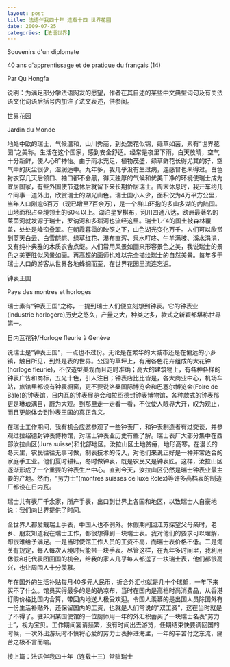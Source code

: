 ```yaml
---
layout: post
title: 法语伴我四十年 连载十四 世界花园
date: 2009-07-25
categories: [法语世界]  
---
```


Souvenirs d'un diplomate

40 ans d'apprentissage et de pratique du français (14)

Par Qu Hongfa

说明：为满足部分学法语网友的愿望，作者在其自述的某些中文典型词句及有关法语文化词语后括号内加注了法文表述，供参阅。



世界花园

Jardin du Monde



地处中欧的瑞士，气候温和，山川秀丽，到处繁花似锦，绿草如茵，素有“世界花园”之美称。生活在这个国家，感到安全舒适。经常是夜里下雨，白天放晴，空气十分新鲜，使人心旷神怡。由于雨水充足，植物茂盛，绿草鲜花长得尤其的好，空气中的灰尘很少，湿润适中。九年多，我几乎没有生过病，连感冒也未得过。白色衬衣穿几天后领口、袖口都不会黑，得天独厚的气候和优美干净的环境使瑞士成为宜居国家，有些外国使节退休后就留下来长期侨居瑞士。周末休息时，我开车约几个同事一道外出，欣赏瑞士的湖光山色。瑞士国小人少，面积仅为4万平方公里，当年人口刚逾6百万（现已增至7百余万），是一个群山环抱的多山多湖的内陆国。山地面积占全境领土的60﹪以上。湖泊星罗棋布，河川四通八达，欧洲最著名的莱茵河就发源于瑞士，罗讷河和多瑙河也流经这里。瑞士1／4的国土被森林覆盖，处处是峰峦叠翠。在朝霞暮霭的映照之下，山色湖光变化万千。人们可以欣赏到蓝天白云、白雪皑皑、绿草红花、瀑布直泻、泉水叮咚、牛羊满坡、溪水涓涓，又有纯朴典雅的木质农舍点缀。人们常用风景如画来形容景色之美，我说瑞士的景色之美更胜似风景如画。再高超的画师也难以完全描绘瑞士的自然美景。每年多于瑞士人口的游客从世界各地蜂拥而至，在世界花园里流连忘返。

钟表王国

Pays des montres et horloges

瑞士素有“钟表王国”之称，一提到瑞士人们便立刻想到钟表。它的钟表业(industrie horlogère)历史之悠久，产量之大，种类之多，款式之新颖都堪称世界第一。



日内瓦花钟/Horloge fleurie à Genève



说瑞士是“钟表王国”，一点也不过份。无论是在繁华的大城市还是在偏远的小乡镇，触目所见，到处是表的世界。公园的草坪上，有用各色花卉组成的大花钟(horloge fleurie)，不仅造型美观而且走时准确；高大的建筑物上，有各种各样的钟表广告和商标，五光十色，引人注目；钟表店比比皆是，各大商业中心，机场车站，旅馆里都设有钟表橱窗，更不要说洛桑国际博览会和巴塞尔博览会(Foire de Bâle)的钟表馆，日内瓦的钟表展览会和拉绍德封钟表博物馆，各种款式的钟表那更是琳琅满目，蔚为大观。到那里走一走看一看，不仅使人眼界大开，叹为观止，而且更能体会到钟表王国的真正含义。

在瑞士工作期间，我有机会应邀参观了一些钟表厂，和钟表制造者有过交谈，并参观过拉绍德封钟表博物馆，对瑞士钟表业历史有些了解。瑞士表厂大部分集中在西部汝拉山区(Jura suisse)和北部地区。汝拉山区土地贫瘠，地形高寒。在漫长的冬天里，农民往往无事可做，制表技术的传入，对他们来说正好是一种非常适合的家庭手工业。他们夏时耕耘，冬时做钟表，既是农民又是钟表匠。这样，汝拉山区逐渐形成了一个重要的钟表生产中心。直到今天，汝拉山区仍然是瑞士钟表业最主要的产地。然而，“劳力士”(montres suisses de luxe Rolex)等许多高档表的制造厂都设在日内瓦。

瑞士共有表厂千余家，所产手表，出口到世界上各国和地区，以致瑞士人自豪地说：我们向世界提供了时间。

全世界人都爱戴瑞士手表，中国人也不例外。休假期间回江苏探望父母亲时，老乡、朋友知道我在瑞士工作，都很想得到一块瑞士表。我对他们的要求可以理解，却很难给予满足。一是当时使馆工作人员的工资不高，而瑞士表价格不低。二是海关有规定，每人每次入境时只能带一块手表。尽管这样，在九年多时间里，我利用休假和托代表团回国的机会，给我的家人几乎每人都送了一块瑞士表，他们都很高兴，也让周围人十分羡慕。

年在国外的生活补贴每月40多元人民币，折合外汇也就是几十个瑞郎，一年下来买不了什么。馆员买得最多的是的确凉布，当时在国内是高档时尚消费品，从香港订购价格比国内合算，带回内地送人极受欢迎。令国人羡慕的是出国人员除国外有一份生活补贴外，还保留国内的工资，也就是人们常说的“双工资”，这在当时就是了不得了。驻非洲某国使馆的一位厨师用一年的外汇积蓄买了一块瑞士名表“劳力士”，视为宝贝。工作期间宴请频繁，没有时间出去游览，任期结束快要调回国的时候，一次外出游玩时不慎将心爱的劳力士表掉进海里，一年的辛苦付之东流，痛苦之极不言而喻。

接上篇：法语伴我四十年（连载十三）常驻瑞士

